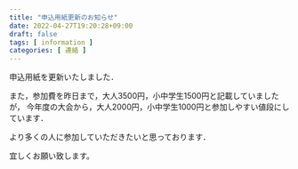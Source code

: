 ```yaml
---
title: "申込用紙更新のお知らせ"
date: 2022-04-27T19:20:28+09:00
draft: false
tags: [ information ]
categories: [ 連絡 ]
---
```


申込用紙を更新いたしました．

また，参加費を昨日まで，大人3500円，小中学生1500円と記載していましたが，
今年度の大会から，大人2000円，小中学生1000円と参加しやすい値段にしています．

より多くの人に参加していただきたいと思っております．

宜しくお願い致します。
